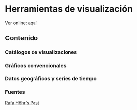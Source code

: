 # Herramientas de visualización

Ver online: [aquí](https://visualizacionuc.github.io/herramientas-visualizacion)

## Contenido

### Catálogos de visualizaciones

### Gráficos convencionales

### Datos geográficos y series de tiempo

### Fuentes
[Rafa Höhr's Post](https://medium.com/@rhohr/aplicaciones-para-crear-gr%C3%A1ficos-563a0cb99557)
